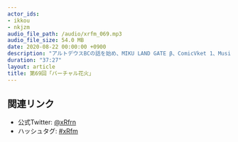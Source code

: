 ```yaml
---
actor_ids:
- ikkou
- nkjzm
audio_file_path: /audio/xrfm_069.mp3
audio_file_size: 54.0 MB
date: 2020-08-22 00:00:00 +0900
description: "アルトデウスBCの話を始め、MIKU LAND GATE β、ComicVket 1、MusicVket、MAZARIA & VR PARK TOKYOのクローズ、バーチャルハマスタ、ポケモンバーチャルフェスト、OculusにFacebookアカウント必須、NHKバーチャル文化祭、バーチャルビジネスイベント制作プラットフォーム REALITY Spacesを提供開始、Mozilla のレイオフ、WebXR Tech Tokyo #2、xR Developers Community Conference、CEDEC 2020、第25回日本バーチャルリアリティ学会大会、iOSDC Japan 2020、東雲めぐさんの「新潟まつりバーチャル花火」、PPHさんの1stALBUM『P-POP』について話しました。"
duration: "37:27"
layout: article
title: 第69回「バーチャル花火」
---
```


## 関連リンク

- 公式Twitter: [@xRfrn](https://twitter.com/xrfrn)
- ハッシュタグ: [#xRfm](https://twitter.com/hashtag/xRfm?src=hash)
